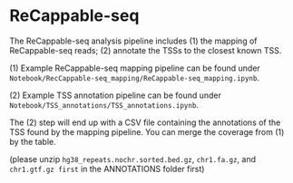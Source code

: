 # ReCappable-seq

The ReCappable-seq analysis pipeline includes (1) the mapping of ReCappable-seq reads; (2) annotate the TSSs to the closest known TSS.

(1) Example ReCappable-seq mapping pipeline can be found under `Notebook/RecCappable-seq_mapping/ReCappable-seq_mapping.ipynb`. 

(2) Example TSS annotation pipeline can be found under `Notebook/TSS_annotations/TSS_annotations.ipynb`.

The (2) step will end up with a CSV file containing the annotations of the TSS found by the mapping pipeline. You can merge the coverage from (1) by the table.

(please unzip `hg38_repeats.nochr.sorted.bed.gz`, `chr1.fa.gz`, and `chr1.gtf.gz first` in the ANNOTATIONS folder first)



